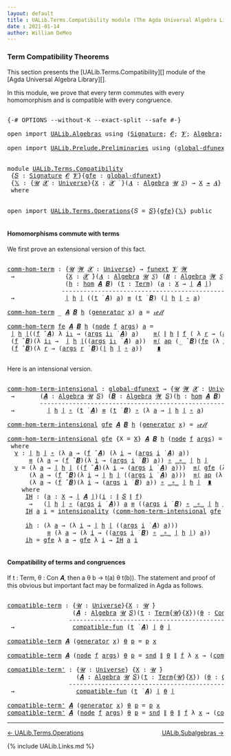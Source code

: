 ```yaml
---
layout: default
title : UALib.Terms.Compatibility module (The Agda Universal Algebra Library)
date : 2021-01-14
author: William DeMeo
---
```


### <a id="term-compatibility-theorems">Term Compatibility Theorems</a>

This section presents the [UALib.Terms.Compatibility][] module of the [Agda Universal Algebra Library][].

In this module, we prove that every term commutes with every homomorphism and is compatible with every congruence.

<pre class="Agda">

<a id="454" class="Symbol">{-#</a> <a id="458" class="Keyword">OPTIONS</a> <a id="466" class="Pragma">--without-K</a> <a id="478" class="Pragma">--exact-split</a> <a id="492" class="Pragma">--safe</a> <a id="499" class="Symbol">#-}</a>

<a id="504" class="Keyword">open</a> <a id="509" class="Keyword">import</a> <a id="516" href="UALib.Algebras.html" class="Module">UALib.Algebras</a> <a id="531" class="Keyword">using</a> <a id="537" class="Symbol">(</a><a id="538" href="UALib.Algebras.Signatures.html#802" class="Function">Signature</a><a id="547" class="Symbol">;</a> <a id="549" href="universes.html#613" class="Generalizable">𝓞</a><a id="550" class="Symbol">;</a> <a id="552" href="universes.html#617" class="Generalizable">𝓥</a><a id="553" class="Symbol">;</a> <a id="555" href="UALib.Algebras.Algebras.html#1471" class="Function">Algebra</a><a id="562" class="Symbol">;</a> <a id="564" href="UALib.Algebras.Lifts.html#4574" class="Function Operator">_↠_</a><a id="567" class="Symbol">)</a>

<a id="570" class="Keyword">open</a> <a id="575" class="Keyword">import</a> <a id="582" href="UALib.Prelude.Preliminaries.html" class="Module">UALib.Prelude.Preliminaries</a> <a id="610" class="Keyword">using</a> <a id="616" class="Symbol">(</a><a id="617" href="MGS-Subsingleton-Theorems.html#3468" class="Function">global-dfunext</a><a id="631" class="Symbol">;</a> <a id="633" href="universes.html#551" class="Postulate">Universe</a><a id="641" class="Symbol">;</a> <a id="643" href="universes.html#758" class="Function Operator">_̇</a><a id="645" class="Symbol">)</a>


<a id="649" class="Keyword">module</a> <a id="656" href="UALib.Terms.Compatibility.html" class="Module">UALib.Terms.Compatibility</a>
 <a id="683" class="Symbol">{</a><a id="684" href="UALib.Terms.Compatibility.html#684" class="Bound">𝑆</a> <a id="686" class="Symbol">:</a> <a id="688" href="UALib.Algebras.Signatures.html#802" class="Function">Signature</a> <a id="698" href="universes.html#613" class="Generalizable">𝓞</a> <a id="700" href="universes.html#617" class="Generalizable">𝓥</a><a id="701" class="Symbol">}{</a><a id="703" href="UALib.Terms.Compatibility.html#703" class="Bound">gfe</a> <a id="707" class="Symbol">:</a> <a id="709" href="MGS-Subsingleton-Theorems.html#3468" class="Function">global-dfunext</a><a id="723" class="Symbol">}</a>
 <a id="726" class="Symbol">{</a><a id="727" href="UALib.Terms.Compatibility.html#727" class="Bound">𝕏</a> <a id="729" class="Symbol">:</a> <a id="731" class="Symbol">{</a><a id="732" href="UALib.Terms.Compatibility.html#732" class="Bound">𝓤</a> <a id="734" href="UALib.Terms.Compatibility.html#734" class="Bound">𝓧</a> <a id="736" class="Symbol">:</a> <a id="738" href="universes.html#551" class="Postulate">Universe</a><a id="746" class="Symbol">}{</a><a id="748" href="UALib.Terms.Compatibility.html#748" class="Bound">X</a> <a id="750" class="Symbol">:</a> <a id="752" href="UALib.Terms.Compatibility.html#734" class="Bound">𝓧</a> <a id="754" href="universes.html#758" class="Function Operator">̇</a> <a id="756" class="Symbol">}(</a><a id="758" href="UALib.Terms.Compatibility.html#758" class="Bound">𝑨</a> <a id="760" class="Symbol">:</a> <a id="762" href="UALib.Algebras.Algebras.html#1471" class="Function">Algebra</a> <a id="770" href="UALib.Terms.Compatibility.html#732" class="Bound">𝓤</a> <a id="772" href="UALib.Terms.Compatibility.html#684" class="Bound">𝑆</a><a id="773" class="Symbol">)</a> <a id="775" class="Symbol">→</a> <a id="777" href="UALib.Terms.Compatibility.html#748" class="Bound">X</a> <a id="779" href="UALib.Algebras.Lifts.html#4574" class="Function Operator">↠</a> <a id="781" href="UALib.Terms.Compatibility.html#758" class="Bound">𝑨</a><a id="782" class="Symbol">}</a>
 <a id="785" class="Keyword">where</a>


<a id="793" class="Keyword">open</a> <a id="798" class="Keyword">import</a> <a id="805" href="UALib.Terms.Operations.html" class="Module">UALib.Terms.Operations</a><a id="827" class="Symbol">{</a><a id="828" class="Argument">𝑆</a> <a id="830" class="Symbol">=</a> <a id="832" href="UALib.Terms.Compatibility.html#684" class="Bound">𝑆</a><a id="833" class="Symbol">}{</a><a id="835" href="UALib.Terms.Compatibility.html#703" class="Bound">gfe</a><a id="838" class="Symbol">}{</a><a id="840" href="UALib.Terms.Compatibility.html#727" class="Bound">𝕏</a><a id="841" class="Symbol">}</a> <a id="843" class="Keyword">public</a>

</pre>

#### Homomorphisms commute with terms

We first prove an extensional version of this fact.

<pre class="Agda">

<a id="comm-hom-term"></a><a id="969" href="UALib.Terms.Compatibility.html#969" class="Function">comm-hom-term</a> <a id="983" class="Symbol">:</a> <a id="985" class="Symbol">{</a><a id="986" href="UALib.Terms.Compatibility.html#986" class="Bound">𝓤</a> <a id="988" href="UALib.Terms.Compatibility.html#988" class="Bound">𝓦</a> <a id="990" href="UALib.Terms.Compatibility.html#990" class="Bound">𝓧</a> <a id="992" class="Symbol">:</a> <a id="994" href="universes.html#551" class="Postulate">Universe</a><a id="1002" class="Symbol">}</a> <a id="1004" class="Symbol">→</a> <a id="1006" href="MGS-FunExt-from-Univalence.html#393" class="Function">funext</a> <a id="1013" href="UALib.Terms.Compatibility.html#700" class="Bound">𝓥</a> <a id="1015" href="UALib.Terms.Compatibility.html#988" class="Bound">𝓦</a>
 <a id="1018" class="Symbol">→</a>              <a id="1033" class="Symbol">{</a><a id="1034" href="UALib.Terms.Compatibility.html#1034" class="Bound">X</a> <a id="1036" class="Symbol">:</a> <a id="1038" href="UALib.Terms.Compatibility.html#990" class="Bound">𝓧</a> <a id="1040" href="universes.html#758" class="Function Operator">̇</a><a id="1041" class="Symbol">}(</a><a id="1043" href="UALib.Terms.Compatibility.html#1043" class="Bound">𝑨</a> <a id="1045" class="Symbol">:</a> <a id="1047" href="UALib.Algebras.Algebras.html#1471" class="Function">Algebra</a> <a id="1055" href="UALib.Terms.Compatibility.html#986" class="Bound">𝓤</a> <a id="1057" href="UALib.Terms.Compatibility.html#684" class="Bound">𝑆</a><a id="1058" class="Symbol">)</a> <a id="1060" class="Symbol">(</a><a id="1061" href="UALib.Terms.Compatibility.html#1061" class="Bound">𝑩</a> <a id="1063" class="Symbol">:</a> <a id="1065" href="UALib.Algebras.Algebras.html#1471" class="Function">Algebra</a> <a id="1073" href="UALib.Terms.Compatibility.html#988" class="Bound">𝓦</a> <a id="1075" href="UALib.Terms.Compatibility.html#684" class="Bound">𝑆</a><a id="1076" class="Symbol">)</a>
                <a id="1094" class="Symbol">(</a><a id="1095" href="UALib.Terms.Compatibility.html#1095" class="Bound">h</a> <a id="1097" class="Symbol">:</a> <a id="1099" href="UALib.Homomorphisms.Basic.html#1242" class="Function">hom</a> <a id="1103" href="UALib.Terms.Compatibility.html#1043" class="Bound">𝑨</a> <a id="1105" href="UALib.Terms.Compatibility.html#1061" class="Bound">𝑩</a><a id="1106" class="Symbol">)</a> <a id="1108" class="Symbol">(</a><a id="1109" href="UALib.Terms.Compatibility.html#1109" class="Bound">t</a> <a id="1111" class="Symbol">:</a> <a id="1113" href="UALib.Terms.Basic.html#789" class="Datatype">Term</a><a id="1117" class="Symbol">)</a> <a id="1119" class="Symbol">(</a><a id="1120" href="UALib.Terms.Compatibility.html#1120" class="Bound">a</a> <a id="1122" class="Symbol">:</a> <a id="1124" href="UALib.Terms.Compatibility.html#1034" class="Bound">X</a> <a id="1126" class="Symbol">→</a> <a id="1128" href="UALib.Prelude.Preliminaries.html#7503" class="Function Operator">∣</a> <a id="1130" href="UALib.Terms.Compatibility.html#1043" class="Bound">𝑨</a> <a id="1132" href="UALib.Prelude.Preliminaries.html#7503" class="Function Operator">∣</a><a id="1133" class="Symbol">)</a>
               <a id="1150" class="Comment">------------------------------------------------------</a>
 <a id="1206" class="Symbol">→</a>              <a id="1221" href="UALib.Prelude.Preliminaries.html#7503" class="Function Operator">∣</a> <a id="1223" href="UALib.Terms.Compatibility.html#1095" class="Bound">h</a> <a id="1225" href="UALib.Prelude.Preliminaries.html#7503" class="Function Operator">∣</a> <a id="1227" class="Symbol">((</a><a id="1229" href="UALib.Terms.Compatibility.html#1109" class="Bound">t</a> <a id="1231" href="UALib.Terms.Operations.html#1048" class="Function Operator">̇</a> <a id="1233" href="UALib.Terms.Compatibility.html#1043" class="Bound">𝑨</a><a id="1234" class="Symbol">)</a> <a id="1236" href="UALib.Terms.Compatibility.html#1120" class="Bound">a</a><a id="1237" class="Symbol">)</a> <a id="1239" href="UALib.Prelude.Preliminaries.html#5508" class="Datatype Operator">≡</a> <a id="1241" class="Symbol">(</a><a id="1242" href="UALib.Terms.Compatibility.html#1109" class="Bound">t</a> <a id="1244" href="UALib.Terms.Operations.html#1048" class="Function Operator">̇</a> <a id="1246" href="UALib.Terms.Compatibility.html#1061" class="Bound">𝑩</a><a id="1247" class="Symbol">)</a> <a id="1249" class="Symbol">(</a><a id="1250" href="UALib.Prelude.Preliminaries.html#7503" class="Function Operator">∣</a> <a id="1252" href="UALib.Terms.Compatibility.html#1095" class="Bound">h</a> <a id="1254" href="UALib.Prelude.Preliminaries.html#7503" class="Function Operator">∣</a> <a id="1256" href="MGS-MLTT.html#3813" class="Function Operator">∘</a> <a id="1258" href="UALib.Terms.Compatibility.html#1120" class="Bound">a</a><a id="1259" class="Symbol">)</a>

<a id="1262" href="UALib.Terms.Compatibility.html#969" class="Function">comm-hom-term</a> <a id="1276" class="Symbol">_</a> <a id="1278" href="UALib.Terms.Compatibility.html#1278" class="Bound">𝑨</a> <a id="1280" href="UALib.Terms.Compatibility.html#1280" class="Bound">𝑩</a> <a id="1282" href="UALib.Terms.Compatibility.html#1282" class="Bound">h</a> <a id="1284" class="Symbol">(</a><a id="1285" href="UALib.Terms.Basic.html#843" class="InductiveConstructor">generator</a> <a id="1295" href="UALib.Terms.Compatibility.html#1295" class="Bound">x</a><a id="1296" class="Symbol">)</a> <a id="1298" href="UALib.Terms.Compatibility.html#1298" class="Bound">a</a> <a id="1300" class="Symbol">=</a> <a id="1302" href="UALib.Prelude.Preliminaries.html#5522" class="InductiveConstructor">𝓇ℯ𝒻𝓁</a>

<a id="1308" href="UALib.Terms.Compatibility.html#969" class="Function">comm-hom-term</a> <a id="1322" href="UALib.Terms.Compatibility.html#1322" class="Bound">fe</a> <a id="1325" href="UALib.Terms.Compatibility.html#1325" class="Bound">𝑨</a> <a id="1327" href="UALib.Terms.Compatibility.html#1327" class="Bound">𝑩</a> <a id="1329" href="UALib.Terms.Compatibility.html#1329" class="Bound">h</a> <a id="1331" class="Symbol">(</a><a id="1332" href="UALib.Terms.Basic.html#872" class="InductiveConstructor">node</a> <a id="1337" href="UALib.Terms.Compatibility.html#1337" class="Bound">f</a> <a id="1339" href="UALib.Terms.Compatibility.html#1339" class="Bound">args</a><a id="1343" class="Symbol">)</a> <a id="1345" href="UALib.Terms.Compatibility.html#1345" class="Bound">a</a> <a id="1347" class="Symbol">=</a>
 <a id="1350" href="UALib.Prelude.Preliminaries.html#7503" class="Function Operator">∣</a> <a id="1352" href="UALib.Terms.Compatibility.html#1329" class="Bound">h</a> <a id="1354" href="UALib.Prelude.Preliminaries.html#7503" class="Function Operator">∣</a><a id="1355" class="Symbol">((</a><a id="1357" href="UALib.Terms.Compatibility.html#1337" class="Bound">f</a> <a id="1359" href="UALib.Algebras.Algebras.html#3348" class="Function Operator">̂</a> <a id="1361" href="UALib.Terms.Compatibility.html#1325" class="Bound">𝑨</a><a id="1362" class="Symbol">)</a> <a id="1364" class="Symbol">λ</a> <a id="1366" href="UALib.Terms.Compatibility.html#1366" class="Bound">i₁</a> <a id="1369" class="Symbol">→</a> <a id="1371" class="Symbol">(</a><a id="1372" href="UALib.Terms.Compatibility.html#1339" class="Bound">args</a> <a id="1377" href="UALib.Terms.Compatibility.html#1366" class="Bound">i₁</a> <a id="1380" href="UALib.Terms.Operations.html#1048" class="Function Operator">̇</a> <a id="1382" href="UALib.Terms.Compatibility.html#1325" class="Bound">𝑨</a><a id="1383" class="Symbol">)</a> <a id="1385" href="UALib.Terms.Compatibility.html#1345" class="Bound">a</a><a id="1386" class="Symbol">)</a>    <a id="1391" href="MGS-MLTT.html#5997" class="Function Operator">≡⟨</a> <a id="1394" href="UALib.Prelude.Preliminaries.html#7581" class="Function Operator">∥</a> <a id="1396" href="UALib.Terms.Compatibility.html#1329" class="Bound">h</a> <a id="1398" href="UALib.Prelude.Preliminaries.html#7581" class="Function Operator">∥</a> <a id="1400" href="UALib.Terms.Compatibility.html#1337" class="Bound">f</a> <a id="1402" class="Symbol">(</a> <a id="1404" class="Symbol">λ</a> <a id="1406" href="UALib.Terms.Compatibility.html#1406" class="Bound">r</a> <a id="1408" class="Symbol">→</a> <a id="1410" class="Symbol">(</a><a id="1411" href="UALib.Terms.Compatibility.html#1339" class="Bound">args</a> <a id="1416" href="UALib.Terms.Compatibility.html#1406" class="Bound">r</a> <a id="1418" href="UALib.Terms.Operations.html#1048" class="Function Operator">̇</a> <a id="1420" href="UALib.Terms.Compatibility.html#1325" class="Bound">𝑨</a><a id="1421" class="Symbol">)</a> <a id="1423" href="UALib.Terms.Compatibility.html#1345" class="Bound">a</a> <a id="1425" class="Symbol">)</a> <a id="1427" href="MGS-MLTT.html#5997" class="Function Operator">⟩</a>
 <a id="1430" class="Symbol">(</a><a id="1431" href="UALib.Terms.Compatibility.html#1337" class="Bound">f</a> <a id="1433" href="UALib.Algebras.Algebras.html#3348" class="Function Operator">̂</a> <a id="1435" href="UALib.Terms.Compatibility.html#1327" class="Bound">𝑩</a><a id="1436" class="Symbol">)(λ</a> <a id="1440" href="UALib.Terms.Compatibility.html#1440" class="Bound">i₁</a> <a id="1443" class="Symbol">→</a>  <a id="1446" href="UALib.Prelude.Preliminaries.html#7503" class="Function Operator">∣</a> <a id="1448" href="UALib.Terms.Compatibility.html#1329" class="Bound">h</a> <a id="1450" href="UALib.Prelude.Preliminaries.html#7503" class="Function Operator">∣</a><a id="1451" class="Symbol">((</a><a id="1453" href="UALib.Terms.Compatibility.html#1339" class="Bound">args</a> <a id="1458" href="UALib.Terms.Compatibility.html#1440" class="Bound">i₁</a> <a id="1461" href="UALib.Terms.Operations.html#1048" class="Function Operator">̇</a> <a id="1463" href="UALib.Terms.Compatibility.html#1325" class="Bound">𝑨</a><a id="1464" class="Symbol">)</a> <a id="1466" href="UALib.Terms.Compatibility.html#1345" class="Bound">a</a><a id="1467" class="Symbol">))</a>  <a id="1471" href="MGS-MLTT.html#5997" class="Function Operator">≡⟨</a> <a id="1474" href="MGS-MLTT.html#6613" class="Function">ap</a> <a id="1477" class="Symbol">(_</a> <a id="1480" href="UALib.Algebras.Algebras.html#3348" class="Function Operator">̂</a> <a id="1482" href="UALib.Terms.Compatibility.html#1327" class="Bound">𝑩</a><a id="1483" class="Symbol">)(</a><a id="1485" href="UALib.Terms.Compatibility.html#1322" class="Bound">fe</a> <a id="1488" class="Symbol">(λ</a> <a id="1491" href="UALib.Terms.Compatibility.html#1491" class="Bound">i₁</a> <a id="1494" class="Symbol">→</a> <a id="1496" href="UALib.Terms.Compatibility.html#969" class="Function">comm-hom-term</a> <a id="1510" href="UALib.Terms.Compatibility.html#1322" class="Bound">fe</a> <a id="1513" href="UALib.Terms.Compatibility.html#1325" class="Bound">𝑨</a> <a id="1515" href="UALib.Terms.Compatibility.html#1327" class="Bound">𝑩</a> <a id="1517" href="UALib.Terms.Compatibility.html#1329" class="Bound">h</a> <a id="1519" class="Symbol">(</a><a id="1520" href="UALib.Terms.Compatibility.html#1339" class="Bound">args</a> <a id="1525" href="UALib.Terms.Compatibility.html#1491" class="Bound">i₁</a><a id="1527" class="Symbol">)</a> <a id="1529" href="UALib.Terms.Compatibility.html#1345" class="Bound">a</a><a id="1530" class="Symbol">))</a><a id="1532" href="MGS-MLTT.html#5997" class="Function Operator">⟩</a>
 <a id="1535" class="Symbol">(</a><a id="1536" href="UALib.Terms.Compatibility.html#1337" class="Bound">f</a> <a id="1538" href="UALib.Algebras.Algebras.html#3348" class="Function Operator">̂</a> <a id="1540" href="UALib.Terms.Compatibility.html#1327" class="Bound">𝑩</a><a id="1541" class="Symbol">)(λ</a> <a id="1545" href="UALib.Terms.Compatibility.html#1545" class="Bound">r</a> <a id="1547" class="Symbol">→</a> <a id="1549" class="Symbol">(</a><a id="1550" href="UALib.Terms.Compatibility.html#1339" class="Bound">args</a> <a id="1555" href="UALib.Terms.Compatibility.html#1545" class="Bound">r</a> <a id="1557" href="UALib.Terms.Operations.html#1048" class="Function Operator">̇</a> <a id="1559" href="UALib.Terms.Compatibility.html#1327" class="Bound">𝑩</a><a id="1560" class="Symbol">)(</a><a id="1562" href="UALib.Prelude.Preliminaries.html#7503" class="Function Operator">∣</a> <a id="1564" href="UALib.Terms.Compatibility.html#1329" class="Bound">h</a> <a id="1566" href="UALib.Prelude.Preliminaries.html#7503" class="Function Operator">∣</a> <a id="1568" href="MGS-MLTT.html#3813" class="Function Operator">∘</a> <a id="1570" href="UALib.Terms.Compatibility.html#1345" class="Bound">a</a><a id="1571" class="Symbol">))</a>    <a id="1577" href="MGS-MLTT.html#6079" class="Function Operator">∎</a>

</pre>

Here is an intensional version.

<pre class="Agda">

<a id="comm-hom-term-intensional"></a><a id="1639" href="UALib.Terms.Compatibility.html#1639" class="Function">comm-hom-term-intensional</a> <a id="1665" class="Symbol">:</a> <a id="1667" href="MGS-Subsingleton-Theorems.html#3468" class="Function">global-dfunext</a> <a id="1682" class="Symbol">→</a> <a id="1684" class="Symbol">{</a><a id="1685" href="UALib.Terms.Compatibility.html#1685" class="Bound">𝓤</a> <a id="1687" href="UALib.Terms.Compatibility.html#1687" class="Bound">𝓦</a> <a id="1689" href="UALib.Terms.Compatibility.html#1689" class="Bound">𝓧</a> <a id="1691" class="Symbol">:</a> <a id="1693" href="universes.html#551" class="Postulate">Universe</a><a id="1701" class="Symbol">}{</a><a id="1703" href="UALib.Terms.Compatibility.html#1703" class="Bound">X</a> <a id="1705" class="Symbol">:</a> <a id="1707" href="UALib.Terms.Compatibility.html#1689" class="Bound">𝓧</a> <a id="1709" href="universes.html#758" class="Function Operator">̇</a><a id="1710" class="Symbol">}</a>
 <a id="1713" class="Symbol">→</a>       <a id="1721" class="Symbol">(</a><a id="1722" href="UALib.Terms.Compatibility.html#1722" class="Bound">𝑨</a> <a id="1724" class="Symbol">:</a> <a id="1726" href="UALib.Algebras.Algebras.html#1471" class="Function">Algebra</a> <a id="1734" href="UALib.Terms.Compatibility.html#1685" class="Bound">𝓤</a> <a id="1736" href="UALib.Terms.Compatibility.html#684" class="Bound">𝑆</a><a id="1737" class="Symbol">)</a> <a id="1739" class="Symbol">(</a><a id="1740" href="UALib.Terms.Compatibility.html#1740" class="Bound">𝑩</a> <a id="1742" class="Symbol">:</a> <a id="1744" href="UALib.Algebras.Algebras.html#1471" class="Function">Algebra</a> <a id="1752" href="UALib.Terms.Compatibility.html#1687" class="Bound">𝓦</a> <a id="1754" href="UALib.Terms.Compatibility.html#684" class="Bound">𝑆</a><a id="1755" class="Symbol">)(</a><a id="1757" href="UALib.Terms.Compatibility.html#1757" class="Bound">h</a> <a id="1759" class="Symbol">:</a> <a id="1761" href="UALib.Homomorphisms.Basic.html#1242" class="Function">hom</a> <a id="1765" href="UALib.Terms.Compatibility.html#1722" class="Bound">𝑨</a> <a id="1767" href="UALib.Terms.Compatibility.html#1740" class="Bound">𝑩</a><a id="1768" class="Symbol">)</a> <a id="1770" class="Symbol">(</a><a id="1771" href="UALib.Terms.Compatibility.html#1771" class="Bound">t</a> <a id="1773" class="Symbol">:</a> <a id="1775" href="UALib.Terms.Basic.html#789" class="Datatype">Term</a><a id="1779" class="Symbol">)</a>
         <a id="1790" class="Comment">------------------------------------------------------------------</a>
 <a id="1858" class="Symbol">→</a>         <a id="1868" href="UALib.Prelude.Preliminaries.html#7503" class="Function Operator">∣</a> <a id="1870" href="UALib.Terms.Compatibility.html#1757" class="Bound">h</a> <a id="1872" href="UALib.Prelude.Preliminaries.html#7503" class="Function Operator">∣</a> <a id="1874" href="MGS-MLTT.html#3813" class="Function Operator">∘</a> <a id="1876" class="Symbol">(</a><a id="1877" href="UALib.Terms.Compatibility.html#1771" class="Bound">t</a> <a id="1879" href="UALib.Terms.Operations.html#1048" class="Function Operator">̇</a> <a id="1881" href="UALib.Terms.Compatibility.html#1722" class="Bound">𝑨</a><a id="1882" class="Symbol">)</a> <a id="1884" href="UALib.Prelude.Preliminaries.html#5508" class="Datatype Operator">≡</a> <a id="1886" class="Symbol">(</a><a id="1887" href="UALib.Terms.Compatibility.html#1771" class="Bound">t</a> <a id="1889" href="UALib.Terms.Operations.html#1048" class="Function Operator">̇</a> <a id="1891" href="UALib.Terms.Compatibility.html#1740" class="Bound">𝑩</a><a id="1892" class="Symbol">)</a> <a id="1894" href="MGS-MLTT.html#3813" class="Function Operator">∘</a> <a id="1896" class="Symbol">(λ</a> <a id="1899" href="UALib.Terms.Compatibility.html#1899" class="Bound">a</a> <a id="1901" class="Symbol">→</a> <a id="1903" href="UALib.Prelude.Preliminaries.html#7503" class="Function Operator">∣</a> <a id="1905" href="UALib.Terms.Compatibility.html#1757" class="Bound">h</a> <a id="1907" href="UALib.Prelude.Preliminaries.html#7503" class="Function Operator">∣</a> <a id="1909" href="MGS-MLTT.html#3813" class="Function Operator">∘</a> <a id="1911" href="UALib.Terms.Compatibility.html#1899" class="Bound">a</a><a id="1912" class="Symbol">)</a>

<a id="1915" href="UALib.Terms.Compatibility.html#1639" class="Function">comm-hom-term-intensional</a> <a id="1941" href="UALib.Terms.Compatibility.html#1941" class="Bound">gfe</a> <a id="1945" href="UALib.Terms.Compatibility.html#1945" class="Bound">𝑨</a> <a id="1947" href="UALib.Terms.Compatibility.html#1947" class="Bound">𝑩</a> <a id="1949" href="UALib.Terms.Compatibility.html#1949" class="Bound">h</a> <a id="1951" class="Symbol">(</a><a id="1952" href="UALib.Terms.Basic.html#843" class="InductiveConstructor">generator</a> <a id="1962" href="UALib.Terms.Compatibility.html#1962" class="Bound">x</a><a id="1963" class="Symbol">)</a> <a id="1965" class="Symbol">=</a> <a id="1967" href="UALib.Prelude.Preliminaries.html#5522" class="InductiveConstructor">𝓇ℯ𝒻𝓁</a>

<a id="1973" href="UALib.Terms.Compatibility.html#1639" class="Function">comm-hom-term-intensional</a> <a id="1999" href="UALib.Terms.Compatibility.html#1999" class="Bound">gfe</a> <a id="2003" class="Symbol">{</a><a id="2004" class="Argument">X</a> <a id="2006" class="Symbol">=</a> <a id="2008" href="UALib.Terms.Compatibility.html#2008" class="Bound">X</a><a id="2009" class="Symbol">}</a> <a id="2011" href="UALib.Terms.Compatibility.html#2011" class="Bound">𝑨</a> <a id="2013" href="UALib.Terms.Compatibility.html#2013" class="Bound">𝑩</a> <a id="2015" href="UALib.Terms.Compatibility.html#2015" class="Bound">h</a> <a id="2017" class="Symbol">(</a><a id="2018" href="UALib.Terms.Basic.html#872" class="InductiveConstructor">node</a> <a id="2023" href="UALib.Terms.Compatibility.html#2023" class="Bound">f</a> <a id="2025" href="UALib.Terms.Compatibility.html#2025" class="Bound">args</a><a id="2029" class="Symbol">)</a> <a id="2031" class="Symbol">=</a> <a id="2033" href="UALib.Terms.Compatibility.html#2044" class="Function">γ</a>
 <a id="2036" class="Keyword">where</a>
  <a id="2044" href="UALib.Terms.Compatibility.html#2044" class="Function">γ</a> <a id="2046" class="Symbol">:</a> <a id="2048" href="UALib.Prelude.Preliminaries.html#7503" class="Function Operator">∣</a> <a id="2050" href="UALib.Terms.Compatibility.html#2015" class="Bound">h</a> <a id="2052" href="UALib.Prelude.Preliminaries.html#7503" class="Function Operator">∣</a> <a id="2054" href="MGS-MLTT.html#3813" class="Function Operator">∘</a> <a id="2056" class="Symbol">(λ</a> <a id="2059" href="UALib.Terms.Compatibility.html#2059" class="Bound">a</a> <a id="2061" class="Symbol">→</a> <a id="2063" class="Symbol">(</a><a id="2064" href="UALib.Terms.Compatibility.html#2023" class="Bound">f</a> <a id="2066" href="UALib.Algebras.Algebras.html#3348" class="Function Operator">̂</a> <a id="2068" href="UALib.Terms.Compatibility.html#2011" class="Bound">𝑨</a><a id="2069" class="Symbol">)</a> <a id="2071" class="Symbol">(λ</a> <a id="2074" href="UALib.Terms.Compatibility.html#2074" class="Bound">i</a> <a id="2076" class="Symbol">→</a> <a id="2078" class="Symbol">(</a><a id="2079" href="UALib.Terms.Compatibility.html#2025" class="Bound">args</a> <a id="2084" href="UALib.Terms.Compatibility.html#2074" class="Bound">i</a> <a id="2086" href="UALib.Terms.Operations.html#1048" class="Function Operator">̇</a> <a id="2088" href="UALib.Terms.Compatibility.html#2011" class="Bound">𝑨</a><a id="2089" class="Symbol">)</a> <a id="2091" href="UALib.Terms.Compatibility.html#2059" class="Bound">a</a><a id="2092" class="Symbol">))</a>
      <a id="2101" href="UALib.Prelude.Preliminaries.html#5508" class="Datatype Operator">≡</a> <a id="2103" class="Symbol">(λ</a> <a id="2106" href="UALib.Terms.Compatibility.html#2106" class="Bound">a</a> <a id="2108" class="Symbol">→</a> <a id="2110" class="Symbol">(</a><a id="2111" href="UALib.Terms.Compatibility.html#2023" class="Bound">f</a> <a id="2113" href="UALib.Algebras.Algebras.html#3348" class="Function Operator">̂</a> <a id="2115" href="UALib.Terms.Compatibility.html#2013" class="Bound">𝑩</a><a id="2116" class="Symbol">)(λ</a> <a id="2120" href="UALib.Terms.Compatibility.html#2120" class="Bound">i</a> <a id="2122" class="Symbol">→</a> <a id="2124" class="Symbol">(</a><a id="2125" href="UALib.Terms.Compatibility.html#2025" class="Bound">args</a> <a id="2130" href="UALib.Terms.Compatibility.html#2120" class="Bound">i</a> <a id="2132" href="UALib.Terms.Operations.html#1048" class="Function Operator">̇</a> <a id="2134" href="UALib.Terms.Compatibility.html#2013" class="Bound">𝑩</a><a id="2135" class="Symbol">)</a> <a id="2137" href="UALib.Terms.Compatibility.html#2106" class="Bound">a</a><a id="2138" class="Symbol">))</a> <a id="2141" href="MGS-MLTT.html#3813" class="Function Operator">∘</a> <a id="2143" href="MGS-MLTT.html#3813" class="Function Operator">_∘_</a> <a id="2147" href="UALib.Prelude.Preliminaries.html#7503" class="Function Operator">∣</a> <a id="2149" href="UALib.Terms.Compatibility.html#2015" class="Bound">h</a> <a id="2151" href="UALib.Prelude.Preliminaries.html#7503" class="Function Operator">∣</a>
  <a id="2155" href="UALib.Terms.Compatibility.html#2044" class="Function">γ</a> <a id="2157" class="Symbol">=</a> <a id="2159" class="Symbol">(λ</a> <a id="2162" href="UALib.Terms.Compatibility.html#2162" class="Bound">a</a> <a id="2164" class="Symbol">→</a> <a id="2166" href="UALib.Prelude.Preliminaries.html#7503" class="Function Operator">∣</a> <a id="2168" href="UALib.Terms.Compatibility.html#2015" class="Bound">h</a> <a id="2170" href="UALib.Prelude.Preliminaries.html#7503" class="Function Operator">∣</a> <a id="2172" class="Symbol">((</a><a id="2174" href="UALib.Terms.Compatibility.html#2023" class="Bound">f</a> <a id="2176" href="UALib.Algebras.Algebras.html#3348" class="Function Operator">̂</a> <a id="2178" href="UALib.Terms.Compatibility.html#2011" class="Bound">𝑨</a><a id="2179" class="Symbol">)(λ</a> <a id="2183" href="UALib.Terms.Compatibility.html#2183" class="Bound">i</a> <a id="2185" class="Symbol">→</a> <a id="2187" class="Symbol">(</a><a id="2188" href="UALib.Terms.Compatibility.html#2025" class="Bound">args</a> <a id="2193" href="UALib.Terms.Compatibility.html#2183" class="Bound">i</a> <a id="2195" href="UALib.Terms.Operations.html#1048" class="Function Operator">̇</a> <a id="2197" href="UALib.Terms.Compatibility.html#2011" class="Bound">𝑨</a><a id="2198" class="Symbol">)</a> <a id="2200" href="UALib.Terms.Compatibility.html#2162" class="Bound">a</a><a id="2201" class="Symbol">)))</a>  <a id="2206" href="MGS-MLTT.html#5997" class="Function Operator">≡⟨</a> <a id="2209" href="UALib.Terms.Compatibility.html#1999" class="Bound">gfe</a> <a id="2213" class="Symbol">(λ</a> <a id="2216" href="UALib.Terms.Compatibility.html#2216" class="Bound">a</a> <a id="2218" class="Symbol">→</a> <a id="2220" href="UALib.Prelude.Preliminaries.html#7581" class="Function Operator">∥</a> <a id="2222" href="UALib.Terms.Compatibility.html#2015" class="Bound">h</a> <a id="2224" href="UALib.Prelude.Preliminaries.html#7581" class="Function Operator">∥</a> <a id="2226" href="UALib.Terms.Compatibility.html#2023" class="Bound">f</a> <a id="2228" class="Symbol">(</a> <a id="2230" class="Symbol">λ</a> <a id="2232" href="UALib.Terms.Compatibility.html#2232" class="Bound">r</a> <a id="2234" class="Symbol">→</a> <a id="2236" class="Symbol">(</a><a id="2237" href="UALib.Terms.Compatibility.html#2025" class="Bound">args</a> <a id="2242" href="UALib.Terms.Compatibility.html#2232" class="Bound">r</a> <a id="2244" href="UALib.Terms.Operations.html#1048" class="Function Operator">̇</a> <a id="2246" href="UALib.Terms.Compatibility.html#2011" class="Bound">𝑨</a><a id="2247" class="Symbol">)</a> <a id="2249" href="UALib.Terms.Compatibility.html#2216" class="Bound">a</a> <a id="2251" class="Symbol">))</a> <a id="2254" href="MGS-MLTT.html#5997" class="Function Operator">⟩</a>
      <a id="2262" class="Symbol">(λ</a> <a id="2265" href="UALib.Terms.Compatibility.html#2265" class="Bound">a</a> <a id="2267" class="Symbol">→</a> <a id="2269" class="Symbol">(</a><a id="2270" href="UALib.Terms.Compatibility.html#2023" class="Bound">f</a> <a id="2272" href="UALib.Algebras.Algebras.html#3348" class="Function Operator">̂</a> <a id="2274" href="UALib.Terms.Compatibility.html#2013" class="Bound">𝑩</a><a id="2275" class="Symbol">)(λ</a> <a id="2279" href="UALib.Terms.Compatibility.html#2279" class="Bound">i</a> <a id="2281" class="Symbol">→</a> <a id="2283" href="UALib.Prelude.Preliminaries.html#7503" class="Function Operator">∣</a> <a id="2285" href="UALib.Terms.Compatibility.html#2015" class="Bound">h</a> <a id="2287" href="UALib.Prelude.Preliminaries.html#7503" class="Function Operator">∣</a> <a id="2289" class="Symbol">((</a><a id="2291" href="UALib.Terms.Compatibility.html#2025" class="Bound">args</a> <a id="2296" href="UALib.Terms.Compatibility.html#2279" class="Bound">i</a> <a id="2298" href="UALib.Terms.Operations.html#1048" class="Function Operator">̇</a> <a id="2300" href="UALib.Terms.Compatibility.html#2011" class="Bound">𝑨</a><a id="2301" class="Symbol">)</a> <a id="2303" href="UALib.Terms.Compatibility.html#2265" class="Bound">a</a><a id="2304" class="Symbol">)))</a>  <a id="2309" href="MGS-MLTT.html#5997" class="Function Operator">≡⟨</a> <a id="2312" href="MGS-MLTT.html#6613" class="Function">ap</a> <a id="2315" class="Symbol">(λ</a> <a id="2318" href="UALib.Terms.Compatibility.html#2318" class="Bound">-</a> <a id="2320" class="Symbol">→</a> <a id="2322" class="Symbol">(λ</a> <a id="2325" href="UALib.Terms.Compatibility.html#2325" class="Bound">a</a> <a id="2327" class="Symbol">→</a> <a id="2329" class="Symbol">(</a><a id="2330" href="UALib.Terms.Compatibility.html#2023" class="Bound">f</a> <a id="2332" href="UALib.Algebras.Algebras.html#3348" class="Function Operator">̂</a> <a id="2334" href="UALib.Terms.Compatibility.html#2013" class="Bound">𝑩</a><a id="2335" class="Symbol">)(</a><a id="2337" href="UALib.Terms.Compatibility.html#2318" class="Bound">-</a> <a id="2339" href="UALib.Terms.Compatibility.html#2325" class="Bound">a</a><a id="2340" class="Symbol">)))</a> <a id="2344" href="UALib.Terms.Compatibility.html#2607" class="Function">ih</a> <a id="2347" href="MGS-MLTT.html#5997" class="Function Operator">⟩</a>
      <a id="2355" class="Symbol">(λ</a> <a id="2358" href="UALib.Terms.Compatibility.html#2358" class="Bound">a</a> <a id="2360" class="Symbol">→</a> <a id="2362" class="Symbol">(</a><a id="2363" href="UALib.Terms.Compatibility.html#2023" class="Bound">f</a> <a id="2365" href="UALib.Algebras.Algebras.html#3348" class="Function Operator">̂</a> <a id="2367" href="UALib.Terms.Compatibility.html#2013" class="Bound">𝑩</a><a id="2368" class="Symbol">)(λ</a> <a id="2372" href="UALib.Terms.Compatibility.html#2372" class="Bound">i</a> <a id="2374" class="Symbol">→</a> <a id="2376" class="Symbol">(</a><a id="2377" href="UALib.Terms.Compatibility.html#2025" class="Bound">args</a> <a id="2382" href="UALib.Terms.Compatibility.html#2372" class="Bound">i</a> <a id="2384" href="UALib.Terms.Operations.html#1048" class="Function Operator">̇</a> <a id="2386" href="UALib.Terms.Compatibility.html#2013" class="Bound">𝑩</a><a id="2387" class="Symbol">)</a> <a id="2389" href="UALib.Terms.Compatibility.html#2358" class="Bound">a</a><a id="2390" class="Symbol">))</a> <a id="2393" href="MGS-MLTT.html#3813" class="Function Operator">∘</a> <a id="2395" href="MGS-MLTT.html#3813" class="Function Operator">_∘_</a> <a id="2399" href="UALib.Prelude.Preliminaries.html#7503" class="Function Operator">∣</a> <a id="2401" href="UALib.Terms.Compatibility.html#2015" class="Bound">h</a> <a id="2403" href="UALib.Prelude.Preliminaries.html#7503" class="Function Operator">∣</a>  <a id="2406" href="MGS-MLTT.html#6079" class="Function Operator">∎</a>
    <a id="2412" class="Keyword">where</a>
     <a id="2423" href="UALib.Terms.Compatibility.html#2423" class="Function">IH</a> <a id="2426" class="Symbol">:</a> <a id="2428" class="Symbol">(</a><a id="2429" href="UALib.Terms.Compatibility.html#2429" class="Bound">a</a> <a id="2431" class="Symbol">:</a> <a id="2433" href="UALib.Terms.Compatibility.html#2008" class="Bound">X</a> <a id="2435" class="Symbol">→</a> <a id="2437" href="UALib.Prelude.Preliminaries.html#7503" class="Function Operator">∣</a> <a id="2439" href="UALib.Terms.Compatibility.html#2011" class="Bound">𝑨</a> <a id="2441" href="UALib.Prelude.Preliminaries.html#7503" class="Function Operator">∣</a><a id="2442" class="Symbol">)(</a><a id="2444" href="UALib.Terms.Compatibility.html#2444" class="Bound">i</a> <a id="2446" class="Symbol">:</a> <a id="2448" href="UALib.Prelude.Preliminaries.html#7581" class="Function Operator">∥</a> <a id="2450" href="UALib.Terms.Compatibility.html#684" class="Bound">𝑆</a> <a id="2452" href="UALib.Prelude.Preliminaries.html#7581" class="Function Operator">∥</a> <a id="2454" href="UALib.Terms.Compatibility.html#2023" class="Bound">f</a><a id="2455" class="Symbol">)</a>
      <a id="2463" class="Symbol">→</a>   <a id="2467" class="Symbol">(</a><a id="2468" href="UALib.Prelude.Preliminaries.html#7503" class="Function Operator">∣</a> <a id="2470" href="UALib.Terms.Compatibility.html#2015" class="Bound">h</a> <a id="2472" href="UALib.Prelude.Preliminaries.html#7503" class="Function Operator">∣</a> <a id="2474" href="MGS-MLTT.html#3813" class="Function Operator">∘</a> <a id="2476" class="Symbol">(</a><a id="2477" href="UALib.Terms.Compatibility.html#2025" class="Bound">args</a> <a id="2482" href="UALib.Terms.Compatibility.html#2444" class="Bound">i</a> <a id="2484" href="UALib.Terms.Operations.html#1048" class="Function Operator">̇</a> <a id="2486" href="UALib.Terms.Compatibility.html#2011" class="Bound">𝑨</a><a id="2487" class="Symbol">))</a> <a id="2490" href="UALib.Terms.Compatibility.html#2429" class="Bound">a</a> <a id="2492" href="UALib.Prelude.Preliminaries.html#5508" class="Datatype Operator">≡</a> <a id="2494" class="Symbol">((</a><a id="2496" href="UALib.Terms.Compatibility.html#2025" class="Bound">args</a> <a id="2501" href="UALib.Terms.Compatibility.html#2444" class="Bound">i</a> <a id="2503" href="UALib.Terms.Operations.html#1048" class="Function Operator">̇</a> <a id="2505" href="UALib.Terms.Compatibility.html#2013" class="Bound">𝑩</a><a id="2506" class="Symbol">)</a> <a id="2508" href="MGS-MLTT.html#3813" class="Function Operator">∘</a> <a id="2510" href="MGS-MLTT.html#3813" class="Function Operator">_∘_</a> <a id="2514" href="UALib.Prelude.Preliminaries.html#7503" class="Function Operator">∣</a> <a id="2516" href="UALib.Terms.Compatibility.html#2015" class="Bound">h</a> <a id="2518" href="UALib.Prelude.Preliminaries.html#7503" class="Function Operator">∣</a><a id="2519" class="Symbol">)</a> <a id="2521" href="UALib.Terms.Compatibility.html#2429" class="Bound">a</a>
     <a id="2528" href="UALib.Terms.Compatibility.html#2423" class="Function">IH</a> <a id="2531" href="UALib.Terms.Compatibility.html#2531" class="Bound">a</a> <a id="2533" href="UALib.Terms.Compatibility.html#2533" class="Bound">i</a> <a id="2535" class="Symbol">=</a> <a id="2537" href="UALib.Prelude.Extensionality.html#1158" class="Function">intensionality</a> <a id="2552" class="Symbol">(</a><a id="2553" href="UALib.Terms.Compatibility.html#1639" class="Function">comm-hom-term-intensional</a> <a id="2579" href="UALib.Terms.Compatibility.html#1999" class="Bound">gfe</a> <a id="2583" href="UALib.Terms.Compatibility.html#2011" class="Bound">𝑨</a> <a id="2585" href="UALib.Terms.Compatibility.html#2013" class="Bound">𝑩</a> <a id="2587" href="UALib.Terms.Compatibility.html#2015" class="Bound">h</a> <a id="2589" class="Symbol">(</a><a id="2590" href="UALib.Terms.Compatibility.html#2025" class="Bound">args</a> <a id="2595" href="UALib.Terms.Compatibility.html#2533" class="Bound">i</a><a id="2596" class="Symbol">))</a> <a id="2599" href="UALib.Terms.Compatibility.html#2531" class="Bound">a</a>

     <a id="2607" href="UALib.Terms.Compatibility.html#2607" class="Function">ih</a> <a id="2610" class="Symbol">:</a> <a id="2612" class="Symbol">(λ</a> <a id="2615" href="UALib.Terms.Compatibility.html#2615" class="Bound">a</a> <a id="2617" class="Symbol">→</a> <a id="2619" class="Symbol">(λ</a> <a id="2622" href="UALib.Terms.Compatibility.html#2622" class="Bound">i</a> <a id="2624" class="Symbol">→</a> <a id="2626" href="UALib.Prelude.Preliminaries.html#7503" class="Function Operator">∣</a> <a id="2628" href="UALib.Terms.Compatibility.html#2015" class="Bound">h</a> <a id="2630" href="UALib.Prelude.Preliminaries.html#7503" class="Function Operator">∣</a> <a id="2632" class="Symbol">((</a><a id="2634" href="UALib.Terms.Compatibility.html#2025" class="Bound">args</a> <a id="2639" href="UALib.Terms.Compatibility.html#2622" class="Bound">i</a> <a id="2641" href="UALib.Terms.Operations.html#1048" class="Function Operator">̇</a> <a id="2643" href="UALib.Terms.Compatibility.html#2011" class="Bound">𝑨</a><a id="2644" class="Symbol">)</a> <a id="2646" href="UALib.Terms.Compatibility.html#2615" class="Bound">a</a><a id="2647" class="Symbol">)))</a>
           <a id="2662" href="UALib.Prelude.Preliminaries.html#5508" class="Datatype Operator">≡</a> <a id="2664" class="Symbol">(λ</a> <a id="2667" href="UALib.Terms.Compatibility.html#2667" class="Bound">a</a> <a id="2669" class="Symbol">→</a> <a id="2671" class="Symbol">(λ</a> <a id="2674" href="UALib.Terms.Compatibility.html#2674" class="Bound">i</a> <a id="2676" class="Symbol">→</a> <a id="2678" class="Symbol">((</a><a id="2680" href="UALib.Terms.Compatibility.html#2025" class="Bound">args</a> <a id="2685" href="UALib.Terms.Compatibility.html#2674" class="Bound">i</a> <a id="2687" href="UALib.Terms.Operations.html#1048" class="Function Operator">̇</a> <a id="2689" href="UALib.Terms.Compatibility.html#2013" class="Bound">𝑩</a><a id="2690" class="Symbol">)</a> <a id="2692" href="MGS-MLTT.html#3813" class="Function Operator">∘</a> <a id="2694" href="MGS-MLTT.html#3813" class="Function Operator">_∘_</a> <a id="2698" href="UALib.Prelude.Preliminaries.html#7503" class="Function Operator">∣</a> <a id="2700" href="UALib.Terms.Compatibility.html#2015" class="Bound">h</a> <a id="2702" href="UALib.Prelude.Preliminaries.html#7503" class="Function Operator">∣</a><a id="2703" class="Symbol">)</a> <a id="2705" href="UALib.Terms.Compatibility.html#2667" class="Bound">a</a><a id="2706" class="Symbol">))</a>
     <a id="2714" href="UALib.Terms.Compatibility.html#2607" class="Function">ih</a> <a id="2717" class="Symbol">=</a> <a id="2719" href="UALib.Terms.Compatibility.html#1999" class="Bound">gfe</a> <a id="2723" class="Symbol">λ</a> <a id="2725" href="UALib.Terms.Compatibility.html#2725" class="Bound">a</a> <a id="2727" class="Symbol">→</a> <a id="2729" href="UALib.Terms.Compatibility.html#1999" class="Bound">gfe</a> <a id="2733" class="Symbol">λ</a> <a id="2735" href="UALib.Terms.Compatibility.html#2735" class="Bound">i</a> <a id="2737" class="Symbol">→</a> <a id="2739" href="UALib.Terms.Compatibility.html#2423" class="Function">IH</a> <a id="2742" href="UALib.Terms.Compatibility.html#2725" class="Bound">a</a> <a id="2744" href="UALib.Terms.Compatibility.html#2735" class="Bound">i</a>

</pre>

#### Compatibility of terms and congruences

If t : Term, θ : Con 𝑨, then a θ b → t(a) θ t(b)). The statement and proof of this obvious but important fact may be formalized in Agda as follows.

<pre class="Agda">

<a id="compatible-term"></a><a id="2967" href="UALib.Terms.Compatibility.html#2967" class="Function">compatible-term</a> <a id="2983" class="Symbol">:</a> <a id="2985" class="Symbol">{</a><a id="2986" href="UALib.Terms.Compatibility.html#2986" class="Bound">𝓤</a> <a id="2988" class="Symbol">:</a> <a id="2990" href="universes.html#551" class="Postulate">Universe</a><a id="2998" class="Symbol">}{</a><a id="3000" href="UALib.Terms.Compatibility.html#3000" class="Bound">X</a> <a id="3002" class="Symbol">:</a> <a id="3004" href="UALib.Terms.Compatibility.html#2986" class="Bound">𝓤</a> <a id="3006" href="universes.html#758" class="Function Operator">̇</a><a id="3007" class="Symbol">}</a>
                  <a id="3027" class="Symbol">(</a><a id="3028" href="UALib.Terms.Compatibility.html#3028" class="Bound">𝑨</a> <a id="3030" class="Symbol">:</a> <a id="3032" href="UALib.Algebras.Algebras.html#1471" class="Function">Algebra</a> <a id="3040" href="UALib.Terms.Compatibility.html#2986" class="Bound">𝓤</a> <a id="3042" href="UALib.Terms.Compatibility.html#684" class="Bound">𝑆</a><a id="3043" class="Symbol">)(</a><a id="3045" href="UALib.Terms.Compatibility.html#3045" class="Bound">t</a> <a id="3047" class="Symbol">:</a> <a id="3049" href="UALib.Terms.Basic.html#789" class="Datatype">Term</a><a id="3053" class="Symbol">{</a><a id="3054" href="UALib.Terms.Compatibility.html#2986" class="Bound">𝓤</a><a id="3055" class="Symbol">}{</a><a id="3057" href="UALib.Terms.Compatibility.html#3000" class="Bound">X</a><a id="3058" class="Symbol">})(</a><a id="3061" href="UALib.Terms.Compatibility.html#3061" class="Bound">θ</a> <a id="3063" class="Symbol">:</a> <a id="3065" href="UALib.Relations.Congruences.html#583" class="Function">Con</a> <a id="3069" href="UALib.Terms.Compatibility.html#3028" class="Bound">𝑨</a><a id="3070" class="Symbol">)</a>
                 <a id="3089" class="Comment">------------------------------------------------</a>
 <a id="3139" class="Symbol">→</a>                <a id="3156" href="UALib.Relations.Quotients.html#4915" class="Function">compatible-fun</a> <a id="3171" class="Symbol">(</a><a id="3172" href="UALib.Terms.Compatibility.html#3045" class="Bound">t</a> <a id="3174" href="UALib.Terms.Operations.html#1048" class="Function Operator">̇</a> <a id="3176" href="UALib.Terms.Compatibility.html#3028" class="Bound">𝑨</a><a id="3177" class="Symbol">)</a> <a id="3179" href="UALib.Prelude.Preliminaries.html#7503" class="Function Operator">∣</a> <a id="3181" href="UALib.Terms.Compatibility.html#3061" class="Bound">θ</a> <a id="3183" href="UALib.Prelude.Preliminaries.html#7503" class="Function Operator">∣</a>

<a id="3186" href="UALib.Terms.Compatibility.html#2967" class="Function">compatible-term</a> <a id="3202" href="UALib.Terms.Compatibility.html#3202" class="Bound">𝑨</a> <a id="3204" class="Symbol">(</a><a id="3205" href="UALib.Terms.Basic.html#843" class="InductiveConstructor">generator</a> <a id="3215" href="UALib.Terms.Compatibility.html#3215" class="Bound">x</a><a id="3216" class="Symbol">)</a> <a id="3218" href="UALib.Terms.Compatibility.html#3218" class="Bound">θ</a> <a id="3220" href="UALib.Terms.Compatibility.html#3220" class="Bound">p</a> <a id="3222" class="Symbol">=</a> <a id="3224" href="UALib.Terms.Compatibility.html#3220" class="Bound">p</a> <a id="3226" href="UALib.Terms.Compatibility.html#3215" class="Bound">x</a>

<a id="3229" href="UALib.Terms.Compatibility.html#2967" class="Function">compatible-term</a> <a id="3245" href="UALib.Terms.Compatibility.html#3245" class="Bound">𝑨</a> <a id="3247" class="Symbol">(</a><a id="3248" href="UALib.Terms.Basic.html#872" class="InductiveConstructor">node</a> <a id="3253" href="UALib.Terms.Compatibility.html#3253" class="Bound">f</a> <a id="3255" href="UALib.Terms.Compatibility.html#3255" class="Bound">args</a><a id="3259" class="Symbol">)</a> <a id="3261" href="UALib.Terms.Compatibility.html#3261" class="Bound">θ</a> <a id="3263" href="UALib.Terms.Compatibility.html#3263" class="Bound">p</a> <a id="3265" class="Symbol">=</a> <a id="3267" href="UALib.Prelude.Preliminaries.html#7585" class="Function">snd</a> <a id="3271" href="UALib.Prelude.Preliminaries.html#7581" class="Function Operator">∥</a> <a id="3273" href="UALib.Terms.Compatibility.html#3261" class="Bound">θ</a> <a id="3275" href="UALib.Prelude.Preliminaries.html#7581" class="Function Operator">∥</a> <a id="3277" href="UALib.Terms.Compatibility.html#3253" class="Bound">f</a> <a id="3279" class="Symbol">λ</a> <a id="3281" href="UALib.Terms.Compatibility.html#3281" class="Bound">x</a> <a id="3283" class="Symbol">→</a> <a id="3285" class="Symbol">(</a><a id="3286" href="UALib.Terms.Compatibility.html#2967" class="Function">compatible-term</a> <a id="3302" href="UALib.Terms.Compatibility.html#3245" class="Bound">𝑨</a> <a id="3304" class="Symbol">(</a><a id="3305" href="UALib.Terms.Compatibility.html#3255" class="Bound">args</a> <a id="3310" href="UALib.Terms.Compatibility.html#3281" class="Bound">x</a><a id="3311" class="Symbol">)</a> <a id="3313" href="UALib.Terms.Compatibility.html#3261" class="Bound">θ</a><a id="3314" class="Symbol">)</a> <a id="3316" href="UALib.Terms.Compatibility.html#3263" class="Bound">p</a>

<a id="compatible-term&#39;"></a><a id="3319" href="UALib.Terms.Compatibility.html#3319" class="Function">compatible-term&#39;</a> <a id="3336" class="Symbol">:</a> <a id="3338" class="Symbol">{</a><a id="3339" href="UALib.Terms.Compatibility.html#3339" class="Bound">𝓤</a> <a id="3341" class="Symbol">:</a> <a id="3343" href="universes.html#551" class="Postulate">Universe</a><a id="3351" class="Symbol">}</a> <a id="3353" class="Symbol">{</a><a id="3354" href="UALib.Terms.Compatibility.html#3354" class="Bound">X</a> <a id="3356" class="Symbol">:</a> <a id="3358" href="UALib.Terms.Compatibility.html#3339" class="Bound">𝓤</a> <a id="3360" href="universes.html#758" class="Function Operator">̇</a><a id="3361" class="Symbol">}</a>
                   <a id="3382" class="Symbol">(</a><a id="3383" href="UALib.Terms.Compatibility.html#3383" class="Bound">𝑨</a> <a id="3385" class="Symbol">:</a> <a id="3387" href="UALib.Algebras.Algebras.html#1471" class="Function">Algebra</a> <a id="3395" href="UALib.Terms.Compatibility.html#3339" class="Bound">𝓤</a> <a id="3397" href="UALib.Terms.Compatibility.html#684" class="Bound">𝑆</a><a id="3398" class="Symbol">)(</a><a id="3400" href="UALib.Terms.Compatibility.html#3400" class="Bound">t</a> <a id="3402" class="Symbol">:</a> <a id="3404" href="UALib.Terms.Basic.html#789" class="Datatype">Term</a><a id="3408" class="Symbol">{</a><a id="3409" href="UALib.Terms.Compatibility.html#3339" class="Bound">𝓤</a><a id="3410" class="Symbol">}{</a><a id="3412" href="UALib.Terms.Compatibility.html#3354" class="Bound">X</a><a id="3413" class="Symbol">})</a> <a id="3416" class="Symbol">(</a><a id="3417" href="UALib.Terms.Compatibility.html#3417" class="Bound">θ</a> <a id="3419" class="Symbol">:</a> <a id="3421" href="UALib.Relations.Congruences.html#583" class="Function">Con</a> <a id="3425" href="UALib.Terms.Compatibility.html#3383" class="Bound">𝑨</a><a id="3426" class="Symbol">)</a>
                 <a id="3445" class="Comment">---------------------------------------------------</a>
 <a id="3498" class="Symbol">→</a>                 <a id="3516" href="UALib.Relations.Quotients.html#4915" class="Function">compatible-fun</a> <a id="3531" class="Symbol">(</a><a id="3532" href="UALib.Terms.Compatibility.html#3400" class="Bound">t</a> <a id="3534" href="UALib.Terms.Operations.html#1048" class="Function Operator">̇</a> <a id="3536" href="UALib.Terms.Compatibility.html#3383" class="Bound">𝑨</a><a id="3537" class="Symbol">)</a> <a id="3539" href="UALib.Prelude.Preliminaries.html#7503" class="Function Operator">∣</a> <a id="3541" href="UALib.Terms.Compatibility.html#3417" class="Bound">θ</a> <a id="3543" href="UALib.Prelude.Preliminaries.html#7503" class="Function Operator">∣</a>

<a id="3546" href="UALib.Terms.Compatibility.html#3319" class="Function">compatible-term&#39;</a> <a id="3563" href="UALib.Terms.Compatibility.html#3563" class="Bound">𝑨</a> <a id="3565" class="Symbol">(</a><a id="3566" href="UALib.Terms.Basic.html#843" class="InductiveConstructor">generator</a> <a id="3576" href="UALib.Terms.Compatibility.html#3576" class="Bound">x</a><a id="3577" class="Symbol">)</a> <a id="3579" href="UALib.Terms.Compatibility.html#3579" class="Bound">θ</a> <a id="3581" href="UALib.Terms.Compatibility.html#3581" class="Bound">p</a> <a id="3583" class="Symbol">=</a> <a id="3585" href="UALib.Terms.Compatibility.html#3581" class="Bound">p</a> <a id="3587" href="UALib.Terms.Compatibility.html#3576" class="Bound">x</a>
<a id="3589" href="UALib.Terms.Compatibility.html#3319" class="Function">compatible-term&#39;</a> <a id="3606" href="UALib.Terms.Compatibility.html#3606" class="Bound">𝑨</a> <a id="3608" class="Symbol">(</a><a id="3609" href="UALib.Terms.Basic.html#872" class="InductiveConstructor">node</a> <a id="3614" href="UALib.Terms.Compatibility.html#3614" class="Bound">f</a> <a id="3616" href="UALib.Terms.Compatibility.html#3616" class="Bound">args</a><a id="3620" class="Symbol">)</a> <a id="3622" href="UALib.Terms.Compatibility.html#3622" class="Bound">θ</a> <a id="3624" href="UALib.Terms.Compatibility.html#3624" class="Bound">p</a> <a id="3626" class="Symbol">=</a> <a id="3628" href="UALib.Prelude.Preliminaries.html#7585" class="Function">snd</a> <a id="3632" href="UALib.Prelude.Preliminaries.html#7581" class="Function Operator">∥</a> <a id="3634" href="UALib.Terms.Compatibility.html#3622" class="Bound">θ</a> <a id="3636" href="UALib.Prelude.Preliminaries.html#7581" class="Function Operator">∥</a> <a id="3638" href="UALib.Terms.Compatibility.html#3614" class="Bound">f</a> <a id="3640" class="Symbol">λ</a> <a id="3642" href="UALib.Terms.Compatibility.html#3642" class="Bound">x</a> <a id="3644" class="Symbol">→</a> <a id="3646" class="Symbol">(</a><a id="3647" href="UALib.Terms.Compatibility.html#3319" class="Function">compatible-term&#39;</a> <a id="3664" href="UALib.Terms.Compatibility.html#3606" class="Bound">𝑨</a> <a id="3666" class="Symbol">(</a><a id="3667" href="UALib.Terms.Compatibility.html#3616" class="Bound">args</a> <a id="3672" href="UALib.Terms.Compatibility.html#3642" class="Bound">x</a><a id="3673" class="Symbol">)</a> <a id="3675" href="UALib.Terms.Compatibility.html#3622" class="Bound">θ</a><a id="3676" class="Symbol">)</a> <a id="3678" href="UALib.Terms.Compatibility.html#3624" class="Bound">p</a>
</pre>

--------------------------------------

[← UALib.Terms.Operations](UALib.Terms.Operations.html)
<span style="float:right;">[UALib.Subalgebras →](UALib.Subalgebras.html)</span>

{% include UALib.Links.md %}
